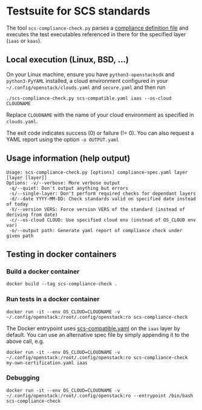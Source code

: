 # Testsuite for SCS standards

The tool `scs-compliance-check.py` parses a 
[compliance definition file](../Standards/scs-0003-v1-sovereign-cloud-standards-yaml.md)
and executes the test executables referenced in there for
the specified layer (`iaas` or `kaas`).

## Local execution (Linux, BSD, ...)

On your Linux machine, ensure you have `python3-openstacksdk` and
`python3-PyYAML` installed, a cloud environment configured in your
`~/.config/openstack/clouds.yaml` and `secure.yaml` and then run
```shell
./scs-compliance-check.py scs-compatible.yaml iaas --os-cloud CLOUDNAME
```
Replace `CLOUDNAME` with the name of your cloud environment as
specified in `clouds.yaml`.

The exit code indicates success (0) or failure (!= 0).
You can also request a YAML report using the option `-o OUTPUT.yaml`

## Usage information (help output)
```text
Usage: scs-compliance-check.py [options] compliance-spec.yaml layer [layer [layer]]
Options: -v/--verbose: More verbose output
 -q/--quiet: Don't output anything but errors
 -s/--single-layer: Don't perform required checks for dependant layers
 -d/--date YYYY-MM-DD: Check standards valid on specified date instead of today
 -V/--version VERS: Force version VERS of the standard (instead of deriving from date)
 -c/--os-cloud CLOUD: Use specified cloud env (instead of OS_CLOUD env var)
 -o/--output path: Generate yaml report of compliance check under given path
```

## Testing in docker containers
### Build a docker container
```shell
docker build --tag scs-compliance-check .
```

### Run tests in a docker container
```shell
docker run -it --env OS_CLOUD=CLOUDNAME -v ~/.config/openstack:/root/.config/openstack:ro scs-compliance-check
```
The Docker entrypoint uses [scs-compatible.yaml](scs-compatible.yaml) on the `iaas` layer by default. You can use an alternative spec file
by simply appending it to the above call, e.g.
```shell
docker run -it --env OS_CLOUD=CLOUDNAME -v ~/.config/openstack:/root/.config/openstack:ro scs-compliance-check my-own-certification.yaml iaas
``` 

### Debugging
```shell
docker run -it --env OS_CLOUD=CLOUDNAME -v ~/.config/openstack:/root/.config/openstack:ro --entrypoint /bin/bash scs-compliance-check
```
